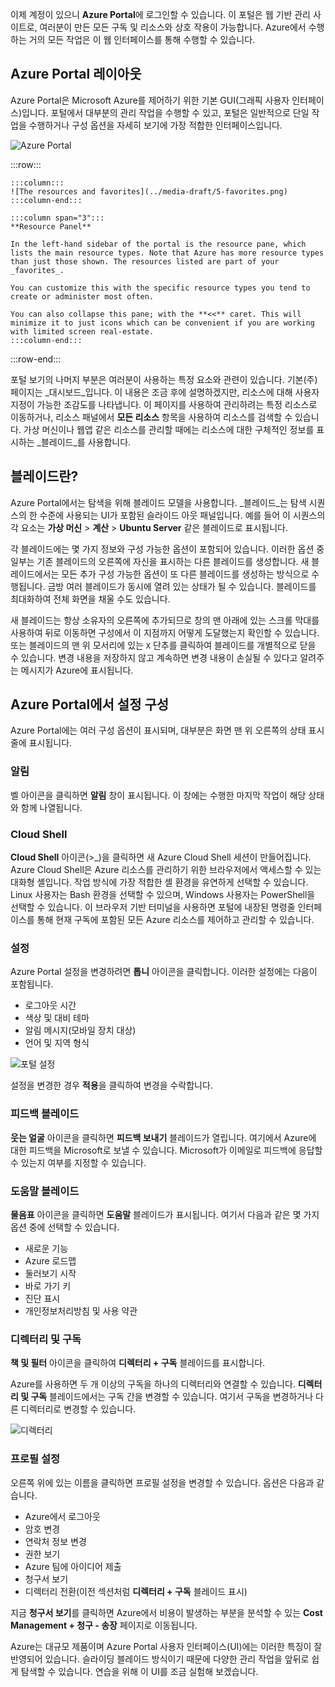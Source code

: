 이제 계정이 있으니 **Azure Portal**에 로그인할 수 있습니다. 이 포털은 웹 기반 관리 사이트로, 여러분이 만든 모든 구독 및 리소스와 상호 작용이 가능합니다. Azure에서 수행하는 거의 모든 작업은 이 웹 인터페이스를 통해 수행할 수 있습니다.

## <a name="azure-portal-layout"></a>Azure Portal 레이아웃

Azure Portal은 Microsoft Azure를 제어하기 위한 기본 GUI(그래픽 사용자 인터페이스)입니다. 포털에서 대부분의 관리 작업을 수행할 수 있고, 포털은 일반적으로 단일 작업을 수행하거나 구성 옵션을 자세히 보기에 가장 적합한 인터페이스입니다.

![Azure Portal](../media-draft/5-portal.png)

:::row:::

    :::column:::
    ![The resources and favorites](../media-draft/5-favorites.png)
    :::column-end:::

    :::column span="3":::
    **Resource Panel**
    
    In the left-hand sidebar of the portal is the resource pane, which lists the main resource types. Note that Azure has more resource types than just those shown. The resources listed are part of your _favorites_. 

    You can customize this with the specific resource types you tend to create or administer most often. 

    You can also collapse this pane; with the **<<** caret. This will minimize it to just icons which can be convenient if you are working with limited screen real-estate.
    :::column-end:::

:::row-end:::

포털 보기의 나머지 부분은 여러분이 사용하는 특정 요소와 관련이 있습니다. 기본(주) 페이지는 _대시보드_입니다. 이 내용은 조금 후에 설명하겠지만, 리소스에 대해 사용자 지정이 가능한 조감도를 나타냅니다. 이 페이지를 사용하여 관리하려는 특정 리소스로 이동하거나, 리소스 패널에서 **모든 리소스** 항목을 사용하여 리소스를 검색할 수 있습니다. 가상 머신이나 웹앱 같은 리소스를 관리할 때에는 리소스에 대한 구체적인 정보를 표시하는 _블레이드_를 사용합니다.

## <a name="what-is-a-blade"></a>블레이드란?

Azure Portal에서는 탐색을 위해 블레이드 모델을 사용합니다. _블레이드_는 탐색 시퀀스의 한 수준에 사용되는 UI가 포함된 슬라이드 아웃 패널입니다. 예를 들어 이 시퀀스의 각 요소는 **가상 머신** > **계산** > **Ubuntu Server** 같은 블레이드로 표시됩니다.

각 블레이드에는 몇 가지 정보와 구성 가능한 옵션이 포함되어 있습니다. 이러한 옵션 중 일부는 기존 블레이드의 오른쪽에 자신을 표시하는 다른 블레이드를 생성합니다. 새 블레이드에서는 모든 추가 구성 가능한 옵션이 또 다른 블레이드를 생성하는 방식으로 수행됩니다. 금방 여러 블레이드가 동시에 열려 있는 상태가 될 수 있습니다. 블레이드를 최대화하여 전체 화면을 채울 수도 있습니다.

새 블레이드는 항상 소유자의 오른쪽에 추가되므로 창의 맨 아래에 있는 스크롤 막대를 사용하여 뒤로 이동하면 구성에서 이 지점까지 어떻게 도달했는지 확인할 수 있습니다. 또는 블레이드의 맨 위 모서리에 있는 `X` 단추를 클릭하여 블레이드를 개별적으로 닫을 수 있습니다. 변경 내용을 저장하지 않고 계속하면 변경 내용이 손실될 수 있다고 알려주는 메시지가 Azure에 표시됩니다.

## <a name="configuring-settings-in-the-azure-portal"></a>Azure Portal에서 설정 구성

Azure Portal에는 여러 구성 옵션이 표시되며, 대부분은 화면 맨 위 오른쪽의 상태 표시줄에 표시됩니다.

### <a name="notifications"></a>알림

벨 아이콘을 클릭하면 **알림** 창이 표시됩니다. 이 창에는 수행한 마지막 작업이 해당 상태와 함께 나열됩니다.

### <a name="cloud-shell"></a>Cloud Shell

**Cloud Shell** 아이콘(>_)을 클릭하면 새 Azure Cloud Shell 세션이 만들어집니다. Azure Cloud Shell은 Azure 리소스를 관리하기 위한 브라우저에서 액세스할 수 있는 대화형 셸입니다. 작업 방식에 가장 적합한 셸 환경을 유연하게 선택할 수 있습니다. Linux 사용자는 Bash 환경을 선택할 수 있으며, Windows 사용자는 PowerShell을 선택할 수 있습니다. 이 브라우저 기반 터미널을 사용하면 포털에 내장된 명령줄 인터페이스를 통해 현재 구독에 포함된 모든 Azure 리소스를 제어하고 관리할 수 있습니다.

### <a name="settings"></a>설정

Azure Portal 설정을 변경하려면 **톱니** 아이콘을 클릭합니다. 이러한 설정에는 다음이 포함됩니다.

- 로그아웃 시간
- 색상 및 대비 테마
- 알림 메시지(모바일 장치 대상)
- 언어 및 지역 형식

![포털 설정](../media-draft/5-settings-blade.png)

설정을 변경한 경우 **적용**을 클릭하여 변경을 수락합니다.

### <a name="feedback-blade"></a>피드백 블레이드

**웃는 얼굴** 아이콘을 클릭하면 **피드백 보내기** 블레이드가 열립니다. 여기에서 Azure에 대한 피드백을 Microsoft로 보낼 수 있습니다. Microsoft가 이메일로 피드백에 응답할 수 있는지 여부를 지정할 수 있습니다.

### <a name="help-blade"></a>도움말 블레이드

**물음표** 아이콘을 클릭하면 **도움말** 블레이드가 표시됩니다. 여기서 다음과 같은 몇 가지 옵션 중에 선택할 수 있습니다.

- 새로운 기능
- Azure 로드맵
- 둘러보기 시작
- 바로 가기 키
- 진단 표시
- 개인정보처리방침 및 사용 약관

### <a name="directory-and-subscription"></a>디렉터리 및 구독

**책 및 필터** 아이콘을 클릭하여 **디렉터리 + 구독** 블레이드를 표시합니다.

Azure를 사용하면 두 개 이상의 구독을 하나의 디렉터리와 연결할 수 있습니다. **디렉터리 및 구독** 블레이드에서는 구독 간을 변경할 수 있습니다. 여기서 구독을 변경하거나 다른 디렉터리로 변경할 수 있습니다.

![디렉터리](../media-draft/5-directory-blade.png)

### <a name="profile-settings"></a>프로필 설정

오른쪽 위에 있는 이름을 클릭하면 프로필 설정을 변경할 수 있습니다.
옵션은 다음과 같습니다.

- Azure에서 로그아웃
- 암호 변경
- 연락처 정보 변경
- 권한 보기
- Azure 팀에 아이디어 제출
- 청구서 보기
- 디렉터리 전환(이전 섹션처럼 **디렉터리 + 구독** 블레이드 표시)

지금 **청구서 보기**를 클릭하면 Azure에서 비용이 발생하는 부분을 분석할 수 있는 **Cost Management + 청구 - 송장** 페이지로 이동됩니다.

Azure는 대규모 제품이며 Azure Portal 사용자 인터페이스(UI)에는 이러한 특징이 잘 반영되어 있습니다. 슬라이딩 블레이드 방식이기 때문에 다양한 관리 작업을 앞뒤로 쉽게 탐색할 수 있습니다. 연습을 위해 이 UI를 조금 실험해 보겠습니다.
